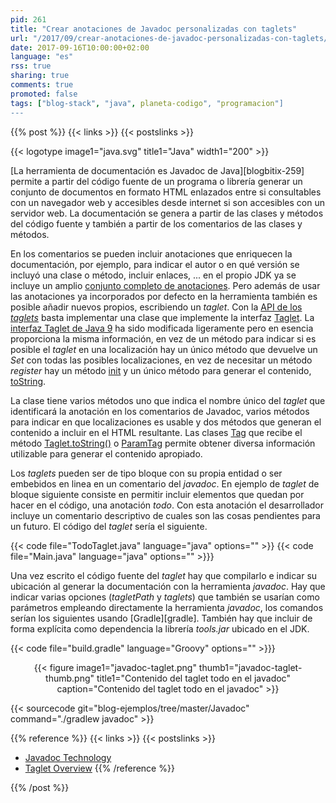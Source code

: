 ```yaml
---
pid: 261
title: "Crear anotaciones de Javadoc personalizadas con taglets"
url: "/2017/09/crear-anotaciones-de-javadoc-personalizadas-con-taglets/"
date: 2017-09-16T10:00:00+02:00
language: "es"
rss: true
sharing: true
comments: true
promoted: false
tags: ["blog-stack", "java", planeta-codigo", "programacion"]
---
```


{{% post %}}
{{< links >}}
{{< postslinks >}}

{{< logotype image1="java.svg" title1="Java" width1="200" >}}

[La herramienta de documentación es Javadoc de Java][blogbitix-259] permite a partir del código fuente de un programa o librería generar un conjunto de documentos en formato HTML enlazados entre si consultables con un navegador web y accesibles desde internet si son accesibles con un servidor web. La documentación se genera a partir de las clases y métodos del código fuente y también a partir de los comentarios de las clases y métodos.

En los comentarios se pueden incluir anotaciones que enriquecen la documentación, por ejemplo, para indicar el autor o en qué versión se incluyó una clase o método, incluir enlaces, ... en el propio JDK ya se incluye un amplio [conjunto completo de anotaciones](https://docs.oracle.com/javase/8/docs/technotes/tools/windows/javadoc.html#javadoctags). Pero además de usar las anotaciones ya incorporados por defecto en la herramienta también es posible añadir nuevos propios, escribiendo un _taglet_. Con la [API de los _taglets_](https://docs.oracle.com/javase/8/docs/technotes/guides/javadoc/taglet/overview.html) basta implementar una clase que implemente la interfaz [Taglet](https://docs.oracle.com/javase/8/docs/jdk/api/javadoc/taglet/com/sun/tools/doclets/Taglet.html). La [interfaz Taglet de Java 9](http://download.java.net/java/jdk9/docs/api/jdk/javadoc/doclet/Taglet.html) ha sido modificada ligeramente pero en esencia proporciona la misma información, en vez de un método para indicar si es posible el _taglet_ en una localización hay un único método que devuelve un _Set_ con todas las posibles localizaciones, en vez de necesitar un método _register_ hay un método [init](http://download.java.net/java/jdk9/docs/api/jdk/javadoc/doclet/Taglet.html#init-jdk.javadoc.doclet.DocletEnvironment-jdk.javadoc.doclet.Doclet-) y un único método para generar el contenido, [toString](http://download.java.net/java/jdk9/docs/api/jdk/javadoc/doclet/Taglet.html#toString-java.util.List-javax.lang.model.element.Element-).

La clase tiene varios métodos uno que indica el nombre único del _taglet_ que identificará la anotación en los comentarios de Javadoc, varios métodos para indicar en que localizaciones es usable y dos métodos que generan el contenido a incluir en el HTML resultante. Las clases [Tag](https://docs.oracle.com/javase/8/docs/jdk/api/javadoc/doclet/com/sun/javadoc/Tag.html) que recibe el método [Taglet.toString()](https://docs.oracle.com/javase/8/docs/jdk/api/javadoc/taglet/com/sun/tools/doclets/Taglet.html#toString-com.sun.javadoc.Tag-) o [ParamTag](https://docs.oracle.com/javase/8/docs/jdk/api/javadoc/doclet/com/sun/javadoc/ParamTag.html) permite obtener diversa información utilizable para generar el contenido apropiado.

Los _taglets_ pueden ser de tipo bloque con su propia entidad o ser embebidos en linea en un comentario del _javadoc_. En ejemplo de _taglet_ de bloque siguiente consiste en permitir incluir elementos que quedan por hacer en el código, una anotación _todo_. Con esta anotación el desarrollador incluye un comentario descriptivo de cuales son las cosas pendientes para un futuro. El código del _taglet_ sería el siguiente.

{{< code file="TodoTaglet.java" language="java" options="" >}}
{{< code file="Main.java" language="java" options="" >}}}

Una vez escrito el código fuente del _taglet_ hay que compilarlo e indicar su ubicación al generar la documentación con la herramienta _javadoc_. Hay que indicar varias opciones (_tagletPath_ y _taglets_) que también se usarían como parámetros empleando directamente la herramienta _javadoc_, los comandos serían los siguientes usando [Gradle][gradle]. También hay que incluir de forma explícita como dependencia la librería _tools.jar_ ubicado en el JDK.

{{< code file="build.gradle" language="Groovy" options="" >}}}

<div class="media" style="text-align: center;">
    {{< figure
        image1="javadoc-taglet.png" thumb1="javadoc-taglet-thumb.png" title1="Contenido del taglet todo en el javadoc"
        caption="Contenido del taglet todo en el javadoc" >}}
</div>

{{< sourcecode git="blog-ejemplos/tree/master/Javadoc" command="./gradlew javadoc" >}}

{{% reference %}}
{{< links >}}
{{< postslinks >}}
* [Javadoc Technology](https://docs.oracle.com/javase/8/docs/technotes/guides/javadoc/index.html)
* [Taglet Overview](https://docs.oracle.com/javase/8/docs/technotes/guides/javadoc/taglet/overview.html)
{{% /reference %}}

{{% /post %}}
